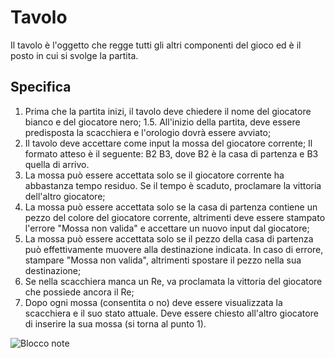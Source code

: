 # Tavolo
Il tavolo è l'oggetto che regge tutti gli altri componenti del gioco ed è il posto in cui si svolge la partita.

## Specifica

1. Prima che la partita inizi, il tavolo deve chiedere il nome del giocatore bianco e del giocatore nero;
1.5. All'inizio della partita, deve essere predisposta la scacchiera e l'orologio dovrà essere avviato;
2. Il tavolo deve accettare come input la mossa del giocatore corrente; Il formato atteso è il seguente: B2 B3, dove B2 è la casa di partenza e B3 quella di arrivo.
3. La mossa può essere accettata solo se il giocatore corrente ha abbastanza tempo residuo. Se il tempo è scaduto, proclamare la vittoria dell'altro giocatore;
4. La mossa può essere accettata solo se la casa di partenza contiene un pezzo del colore del giocatore corrente, altrimenti deve essere stampato l'errore "Mossa non valida" e accettare un nuovo input dal giocatore;
5. La mossa può essere accettata solo se il pezzo della casa di partenza può effettivamente muovere alla destinazione indicata. In caso di errore, stampare "Mossa non valida", altrimenti spostare il pezzo nella sua destinazione;
6. Se nella scacchiera manca un Re, va proclamata la vittoria del giocatore che possiede ancora il Re;
7. Dopo ogni mossa (consentita o no) deve essere visualizzata la scacchiera e il suo stato attuale. Deve essere chiesto all'altro giocatore di inserire la sua mossa (si torna al punto 1).

![Blocco note](../Immagini/tavolo.jpg)
